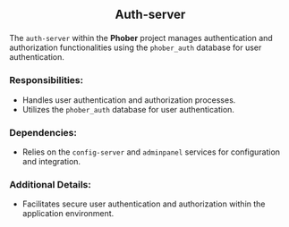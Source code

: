 ## <p align="center">Auth-server</p>

The `auth-server` within the <b>Phober</b> project manages authentication and authorization functionalities using the `phober_auth` database for user authentication.

### Responsibilities:
- Handles user authentication and authorization processes.
- Utilizes the `phober_auth` database for user authentication.

### Dependencies:
- Relies on the `config-server` and `adminpanel` services for configuration and integration.

### Additional Details:
- Facilitates secure user authentication and authorization within the application environment.
